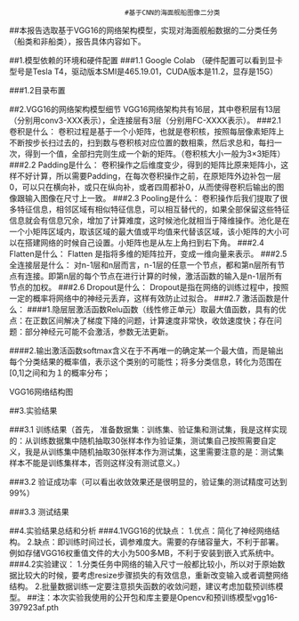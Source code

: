
                                 #基于CNN的海面舰船图像二分类
##本报告选取基于VGG16的网络架构模型，实现对海面舰船数据的二分类任务（船类和非船类），报告具体内容如下。

##1.模型依赖的环境和硬件配置
###1.1 Google Colab （硬件配置可以看到显卡型号是Tesla T4，驱动版本SMI是465.19.01，CUDA版本是11.2，显存是15G）


###1.2目录布置

##2.VGG16的网络架构模型细节
VGG16网络架构共有16层，其中卷积层有13层（分别用conv3-XXX表示），全连接层有3层（分别用FC-XXXX表示）。
    ###2.1 卷积是什么：
卷积过程是基于一个小矩阵，也就是卷积核，按照每层像素矩阵上不断按步长扫过去的，扫到数与卷积核对应位置的数相乘，然后求总和，每扫一次，得到一个值，全部扫完则生成一个新的矩阵。（卷积核大小一般为3×3矩阵）
   ###2.2 Padding是什么：
卷积操作之后维度变少，得到的矩阵比原来矩阵小，这样不好计算，所以需要Padding，在每次卷积操作之前，在原矩阵外边补包一层0，可以只在横向补，或只在纵向补，或者四周都补0，从而使得卷积后输出的图像跟输入图像在尺寸上一致。
   ###2.3 Pooling是什么：
卷积操作后我们提取了很多特征信息，相邻区域有相似特征信息，可以相互替代的，如果全部保留这些特征信息就会有信息冗余，增加了计算难度，这时候池化就相当于降维操作。池化是在一个小矩阵区域内，取该区域的最大值或平均值来代替该区域，该小矩阵的大小可以在搭建网络的时候自己设置。小矩阵也是从左上角扫到右下角。
   ###2.4 Flatten是什么：
Flatten 是指将多维的矩阵拉开，变成一维向量来表示。
   ###2.5 全连接层是什么：
对n-1层和n层而言，n-1层的任意一个节点，都和第n层所有节点有连接。即第n层的每个节点在进行计算的时候，激活函数的输入是n-1层所有节点的加权。
   ###2.6 Dropout是什么：
Dropout是指在网络的训练过程中，按照一定的概率将网络中的神经元丢弃，这样有效防止过拟合。
   ###2.7 激活函数是什么：
####1.隐层层激活函数Relu函数（线性修正单元）取最大值函数，具有的优点：在正数区间解决了梯度下降的问题，计算速度非常快，收敛速度快；存在问题：部分神经元可能不会激活，参数无法更新。

####2.输出激活函数softmax含义在于不再唯一的确定某一个最大值，而是输出每个分类结果的概率值，表示这个类别的可能性；将多分类信息，转化为范围在[0,1]之间和为１的概率分布；

VGG16网络结构图

##3.实验结果

   ###3.1 训练结果（首先， 准备数据集：训练集、验证集和测试集，我是这样实现的：从训练数据集中随机抽取30张样本作为验证集，测试集自己按照需要自定义，我是从训练集中随机抽取30张样本作为测试集，这里需要注意的是：测试集样本不能是训练集样本，否则这样没有测试意义。）

   ###3.2 验证成功率（可以看出收敛效果还是很明显的，验证集的测试精度可达到99%）

   ###3.3 测试结果


##4.实验结果总结和分析
###4.1VGG16的优缺点：
1.优点：简化了神经网络结构。
2.缺点：即训练时间过长，调参难度大。需要的存储容量大，不利于部署。例如存储VGG16权重值文件的大小为500多MB，不利于安装到嵌入式系统中。
###4.2实验建议：
1.分类任务中网络的输入尺寸一般都比较小，所以对于原始数据比较大的时候，要考虑resize步骤损失的有效信息，重新改变输入或者调整网络结构。
2.批量数据训练一定要注意损失函数的收敛问题，建议考虑加载预训练模型。
##注：本次实验我使用的公开包和库主要是Opencv和预训练模型vgg16-397923af.pth
